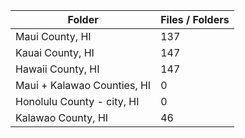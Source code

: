| Folder                      |   Files / Folders |
|-----------------------------|-------------------|
| Maui County, HI             |               137 |
| Kauai County, HI            |               147 |
| Hawaii County, HI           |               147 |
| Maui + Kalawao Counties, HI |                 0 |
| Honolulu County - city, HI  |                 0 |
| Kalawao County, HI          |                46 |